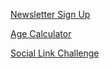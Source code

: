 [Newsletter Sign Up](https://dev-wellington.github.io/newsletter-sign-up/)

[Age Calculator](https://dev-wellington.github.io/age-calculator/)

[Social Link Challenge](https://dev-wellington.github.io/social-link-challenge/)
